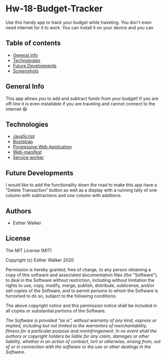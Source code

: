 # Hw-18-Budget-Tracker
Use this handy app to track your budget while traveling. You don't even need internet for it to work. You can install it on your device and you can 

## Table of contents

- [General info](#general-info)
- [Technologies](#Technologies)
- [Future Developments](#Summary)
- [Screenshots](#screenshots)

## General Info

This app  allows you to add and subtract funds from your budget! If you are off-line it is even installable if you are traveling and cannot connect to the internet :smile:
## Technologies

- [JavaScript](https://www.javascript.com/)
- [Bootstrap](https://getbootstrap.com/)
- [Progressive Web Application](https://developer.mozilla.org/en-US/docs/Web/Progressive_web_apps)
- [Web-manifest](https://www.w3.org/TR/appmanifest/)
- [Service worker](https://bitsofco.de/web-workers-vs-service-workers-vs-worklets/)

## Future Developments

I would like to add the functionality down the road to make this app have a "Delete Transaction" button as well as a display with  a running tally of one column with subtractions and one column with additions.

## Authors
- Esther Walker

## License

The MIT License (MIT)

Copyright (c) Esther Walker 2020

Permission is hereby granted, free of charge, to any person obtaining a copy
of this software and associated documentation files (the "Software"), to deal
in the Software without restriction, including without limitation the rights
to use, copy, modify, merge, publish, distribute, sublicense, and/or sell
copies of the Software, and to permit persons to whom the Software is
furnished to do so, subject to the following conditions:

The above copyright notice and this permission notice shall be included in
all copies or substantial portions of the Software.

*The Software is provided “as is”, without warranty of any kind, express or implied, including but not limited to the warranties of merchantability, fitness for a particular purpose and noninfringement. In no event shall the authors or copyright holders be liable for any claim, damages or other liability, whether in an action of contract, tort or otherwise, arising from, out of or in connection with the software or the use or other dealings in the Software.*